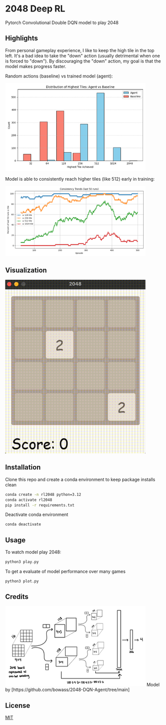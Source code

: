 # 2048 Deep RL

Pytorch Convolutional Double DQN model to play 2048

## Highlights

From personal gameplay experience, I like to keep the high tile in the top left. It's a bad idea to
take the "down" action (usually detrimental when one is forced to "down"). By discouraging the "down" action, my goal is that the model makes progress faster.

Random actions (baseline) vs trained model (agent):

<img src="media/distribution.png" width="450" />

Model is able to consistently reach higher tiles (like 512) early in training: 

<img src="media/consistency.png" width="450" />

## Visualization

<img src="media/play.gif" width="450" />

## Installation
Clone this repo and create a conda environment to keep package installs clean
```bash
conda create -n rl2048 python=3.12
conda activate rl2048
pip install -r requirements.txt
```
Deactivate conda environment
```bash
conda deactivate
```

## Usage
To watch model play 2048:
```bash
python3 play.py
```

To get a evaluate of model performance over many games
```bash
python3 plot.py
```

## Credits
<img src="media/model.jpeg" width="450" />
Model by [https://github.com/bowass/2048-DQN-Agent/tree/main]

## License

[MIT](https://choosealicense.com/licenses/mit/)
